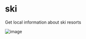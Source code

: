# ski
Get local information about ski resorts

![image](https://user-images.githubusercontent.com/32826270/210313273-5a5edf2c-408c-4833-9c46-75becab46959.png)
